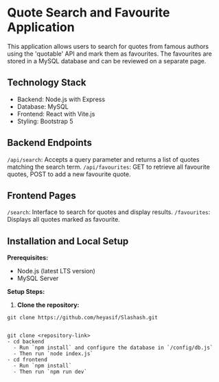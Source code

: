# Quote Search and Favourite Application

This application allows users to search for quotes from famous authors using the 'quotable' API and mark them as favourites. The favourites are stored in a MySQL database and can be reviewed on a separate page.

## Technology Stack

- Backend: Node.js with Express
- Database: MySQL
- Frontend: React with Vite.js
- Styling: Bootstrap 5

## Backend Endpoints

`/api/search`: Accepts a query parameter and returns a list of quotes matching the search term.
`/api/favourites`: GET to retrieve all favourite quotes, POST to add a new favourite quote.

## Frontend Pages

`/search`: Interface to search for quotes and display results.
`/favourites`: Displays all quotes marked as favourite.

## Installation and Local Setup

**Prerequisites:**

- Node.js (latest LTS version)
- MySQL Server

**Setup Steps:**

1. **Clone the repository:**

```shell
git clone https://github.com/heyasif/Slashash.git


git clone <repository-link>
- cd backend
  - Run `npm install` and configure the database in `/config/db.js`
  - Then run `node index.js`
- cd frontend
  - Run `npm install`
  - Then run `npm run dev`

```
